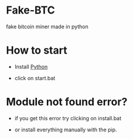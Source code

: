 # Fake-BTC
fake bitcoin miner made in python

# How to start

- Install [Python](https://python.org/download)

- click on start.bat


# Module not found error?

- if you get this error try clicking on install.bat

- or install everything manually with the pip.
